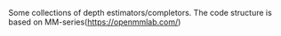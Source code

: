 Some collections of depth estimators/completors. The code structure is based on MM-series(https://openmmlab.com/)

